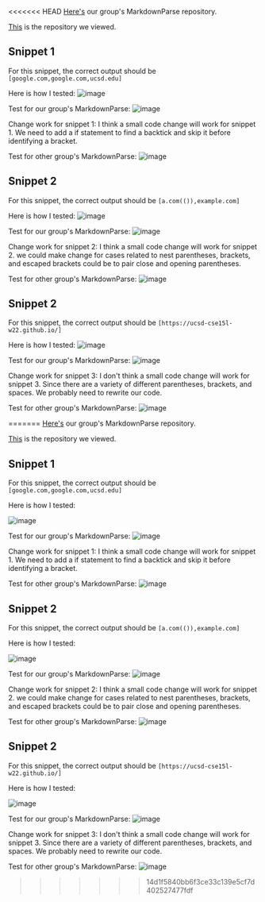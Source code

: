 <<<<<<< HEAD
[Here's](https://github.com/mBookUCSD/markdown-parse/blob/main/MarkdownParse.java) our group's MarkdownParse repository.

[This](https://github.com/sallada1/markdown-parse) is the repository we viewed.

## Snippet 1
For this snippet, the correct output should be
`[google.com,google.com,ucsd.edu]`

Here is how I tested:
![image](test1.png)

Test for our group's MarkdownParse:
![image](result1.png)

Change work for snippet 1:
I think a small code change will work for snippet 1. We need to add a if statement to find a backtick and skip it before identifying a bracket.

Test for other group's MarkdownParse:
![image](result4.png)

## Snippet 2
For this snippet, the correct output should be
`[a.com(()),example.com]`

Here is how I tested:
![image](test2.png)

Test for our group's MarkdownParse:
![image](result2.png)

Change work for snippet 2:
I think a small code change will work for snippet 2. we could make change for cases related to nest parentheses, brackets, and escaped brackets could be to pair close and opening parentheses. 

Test for other group's MarkdownParse:
![image](result5.png)

## Snippet 2
For this snippet, the correct output should be
`[https://ucsd-cse15l-w22.github.io/]`

Here is how I tested:
![image](test3.png)

Test for our group's MarkdownParse:
![image](result3.png)

Change work for snippet 3:
I don't think a small code change will work for snippet 3. Since there are a variety of different parentheses, brackets, and spaces. We probably need to rewrite our code. 

Test for other group's MarkdownParse:
![image](result6.png)




=======
[Here's](https://github.com/mBookUCSD/markdown-parse/blob/main/MarkdownParse.java) our group's MarkdownParse repository.

[This](https://github.com/sallada1/markdown-parse) is the repository we viewed.

## Snippet 1
For this snippet, the correct output should be
`[google.com,google.com,ucsd.edu]`

Here is how I tested:

![image](test1.png)

Test for our group's MarkdownParse:
![image](result1.png)

Change work for snippet 1:
I think a small code change will work for snippet 1. We need to add a if statement to find a backtick and skip it before identifying a bracket.

Test for other group's MarkdownParse:
![image](result4.png)

## Snippet 2
For this snippet, the correct output should be
`[a.com(()),example.com]`

Here is how I tested:

![image](test2.png)

Test for our group's MarkdownParse:
![image](result2.png)

Change work for snippet 2:
I think a small code change will work for snippet 2. we could make change for cases related to nest parentheses, brackets, and escaped brackets could be to pair close and opening parentheses. 

Test for other group's MarkdownParse:
![image](result5.png)

## Snippet 2
For this snippet, the correct output should be
`[https://ucsd-cse15l-w22.github.io/]`

Here is how I tested:

![image](test3.png)

Test for our group's MarkdownParse:
![image](result3.png)

Change work for snippet 3:
I don't think a small code change will work for snippet 3. Since there are a variety of different parentheses, brackets, and spaces. We probably need to rewrite our code. 

Test for other group's MarkdownParse:
![image](result6.png)




>>>>>>> 14d1f5840bb6f3ce33c139e5cf7d402527477fdf
